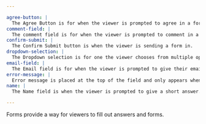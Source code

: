 ```yaml
---

agree-button: |
  The Agree Button is for when the viewer is prompted to agree in a form.
comment-field: |
  The comment field is for when the viewer is prompted to comment in a form.
confirm-submit: |
  The Confirm Submit button is when the viewer is sending a form in.
dropdown-selection: |
  The Dropdown selection is for one the viewer chooses from multiple options in a form.
email-field: |
  The Email field is for when the viewer is prompted to give their email.
error-message: |
  Error message is placed at the top of the field and only appears when a form is filled incorrectly.
name: |
  The Name field is when the viewer is prompted to give a short answer.

---
```


Forms provide a way for viewers to fill out answers and forms.
